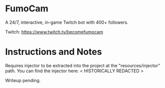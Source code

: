 # FumoCam
A 24/7, interactive, in-game Twitch bot with 400+ followers.

Twitch: https://www.twitch.tv/becomefumocam

# Instructions and Notes
Requires injector to be extracted into the project at the "resources/injector" path. You can find the injector here: < HISTORICALLY REDACTED >

Writeup pending.
